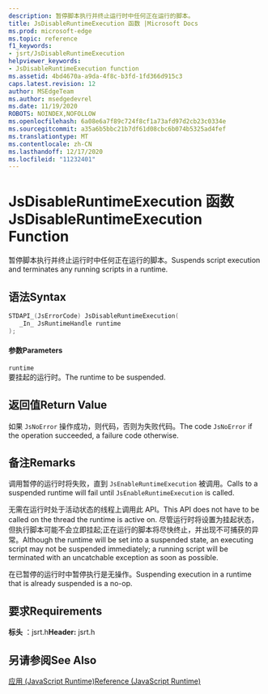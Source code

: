 ```yaml
---
description: 暂停脚本执行并终止运行时中任何正在运行的脚本。
title: JsDisableRuntimeExecution 函数 |Microsoft Docs
ms.prod: microsoft-edge
ms.topic: reference
f1_keywords:
- jsrt/JsDisableRuntimeExecution
helpviewer_keywords:
- JsDisableRuntimeExecution function
ms.assetid: 4bd4670a-a9da-4f8c-b3fd-1fd366d915c3
caps.latest.revision: 12
author: MSEdgeTeam
ms.author: msedgedevrel
ms.date: 11/19/2020
ROBOTS: NOINDEX,NOFOLLOW
ms.openlocfilehash: 6a08e6a7f89c724f8cf1a73afd97d2cb23c0334e
ms.sourcegitcommit: a35a6b5bbc21b7df61d08cbc6b074b5325ad4fef
ms.translationtype: MT
ms.contentlocale: zh-CN
ms.lasthandoff: 12/17/2020
ms.locfileid: "11232401"
---
```

# <span data-ttu-id="6b764-103">JsDisableRuntimeExecution 函数</span><span class="sxs-lookup"><span data-stu-id="6b764-103">JsDisableRuntimeExecution Function</span></span>

<span data-ttu-id="6b764-104">暂停脚本执行并终止运行时中任何正在运行的脚本。</span><span class="sxs-lookup"><span data-stu-id="6b764-104">Suspends script execution and terminates any running scripts in a runtime.</span></span>  
  
## <span data-ttu-id="6b764-105">语法</span><span class="sxs-lookup"><span data-stu-id="6b764-105">Syntax</span></span>  
  
```cpp  
STDAPI_(JsErrorCode) JsDisableRuntimeExecution(  
   _In_ JsRuntimeHandle runtime  
);  
```  
  
#### <span data-ttu-id="6b764-106">参数</span><span class="sxs-lookup"><span data-stu-id="6b764-106">Parameters</span></span>  
 `runtime`  
 <span data-ttu-id="6b764-107">要挂起的运行时。</span><span class="sxs-lookup"><span data-stu-id="6b764-107">The runtime to be suspended.</span></span>  
  
## <span data-ttu-id="6b764-108">返回值</span><span class="sxs-lookup"><span data-stu-id="6b764-108">Return Value</span></span>  
 <span data-ttu-id="6b764-109">如果 `JsNoError` 操作成功，则代码，否则为失败代码。</span><span class="sxs-lookup"><span data-stu-id="6b764-109">The code `JsNoError` if the operation succeeded, a failure code otherwise.</span></span>  
  
## <span data-ttu-id="6b764-110">备注</span><span class="sxs-lookup"><span data-stu-id="6b764-110">Remarks</span></span>  
 <span data-ttu-id="6b764-111">调用暂停的运行时将失败，直到 `JsEnableRuntimeExecution` 被调用。</span><span class="sxs-lookup"><span data-stu-id="6b764-111">Calls to a suspended runtime will fail until `JsEnableRuntimeExecution` is called.</span></span>  
  
 <span data-ttu-id="6b764-112">无需在运行时处于活动状态的线程上调用此 API。</span><span class="sxs-lookup"><span data-stu-id="6b764-112">This API does not have to be called on the thread the runtime is active on.</span></span> <span data-ttu-id="6b764-113">尽管运行时将设置为挂起状态，但执行脚本可能不会立即挂起;正在运行的脚本将尽快终止，并出现不可捕获的异常。</span><span class="sxs-lookup"><span data-stu-id="6b764-113">Although the runtime will be set into a suspended state, an executing script may not be suspended immediately; a running script will be terminated with an uncatchable exception as soon as possible.</span></span>  
  
 <span data-ttu-id="6b764-114">在已暂停的运行时中暂停执行是无操作。</span><span class="sxs-lookup"><span data-stu-id="6b764-114">Suspending execution in a runtime that is already suspended is a no-op.</span></span>  
  
## <span data-ttu-id="6b764-115">要求</span><span class="sxs-lookup"><span data-stu-id="6b764-115">Requirements</span></span>  
 <span data-ttu-id="6b764-116">**标头** ：jsrt.h</span><span class="sxs-lookup"><span data-stu-id="6b764-116">**Header:** jsrt.h</span></span>  
  
## <span data-ttu-id="6b764-117">另请参阅</span><span class="sxs-lookup"><span data-stu-id="6b764-117">See Also</span></span>  
 [<span data-ttu-id="6b764-118">应用 (JavaScript Runtime)</span><span class="sxs-lookup"><span data-stu-id="6b764-118">Reference (JavaScript Runtime)</span></span>](../chakra-hosting/reference-javascript-runtime.md)
